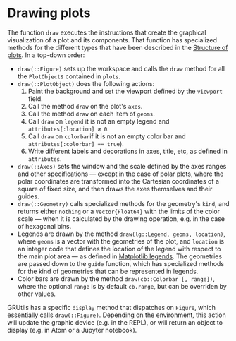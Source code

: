 # Drawing plots

The function `draw` executes the instructions that create the graphical visualization of a plot and its components. That function has specialized methods for the different types that have been described in the [Structure of plots](@ref). In a top-down order:

* `draw(::Figure)` sets up the workspace and calls the `draw` method for all the `PlotObject`s  contained in `plots`.
* `draw(::PlotObject)` does the following actions:
    1. Paint the background and set the viewport defined by the `viewport` field.
    2. Call the method `draw` on the plot's `axes`.
    3. Call the method `draw` on each item of `geoms`.
    4. Call `draw` on `legend` it is not an empty legend and `attributes[:location] ≠ 0`.
    5. Call `draw` on `colorbar`if it is not an empty color bar and `attributes[:colorbar] == true`).
    6. Write different labels and decorations in axes, title, etc, as defined in `attributes`.
* `draw(::Axes)` sets the window and the scale defined by the axes ranges and other specifications &mdash; except in the case of polar plots, where the polar coordinates are transformed into the Cartesian coordinates of a square of fixed size, and then draws the axes themselves and their guides.
* `draw(::Geometry)` calls specialized methods for the geometry's `kind`, and returns either `nothing` or a `Vector{Float64}` with the limits of the color scale &mdash; when it is calculated by the drawing operation, e.g. in the case of hexagonal bins.
* Legends are drawn by the method `draw(lg::Legend, geoms, location)`, where `geoms` is a vector with the geometries of the plot, and `location` is an integer code that defines the location of the legend with respect to the main plot area — as defined in [Matplotlib legends](https://matplotlib.org/3.1.1/api/_as_gen/matplotlib.pyplot.legend.html). The geometries are passed down to the `guide` function, which has specialized methods for the kind of geometries that can be represented in legends.
* Color bars are drawn by the method `draw(cb::Colorbar [, range])`, where the optional `range` is by default `cb.range`, but can be overriden by other values.

GRUtils has a specific `display` method that dispatches on `Figure`, which essentially calls `draw(::Figure)`. Depending on the environment, this action will update the graphic device (e.g. in the REPL), or will return an object to display (e.g. in Atom or a Jupyter notebook).
